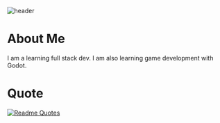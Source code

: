 ![header](https://capsule-render.vercel.app/api?type=waving&color=0:000000,100:ff6e25&height=300&section=header&text=melloCoding&fontSize=90&fontColor=ffc070&desc=Learning%20full%20full-stack%20dev%20and%20learning%20Game-dev)

# About Me
I am a learning full stack dev. I am also learning game development with Godot.

# Quote
[![Readme Quotes](https://quotes-github-readme.vercel.app/api?type=horizontal&theme=dark?quote=Microsoft%20isn't%20evil,%20they%20just%20make%20really%20crappy%20operating%20systems.?author=Linus%20Torvalds)](https://github.com/piyushsuthar/github-readme-quotes)

<!--
**melloCoding/melloCoding** is a ✨ _special_ ✨ repository because its `README.md` (this file) appears on your GitHub profile.

Here are some ideas to get you started:

- 🔭 I’m currently working on ...
- 🌱 I’m currently learning ...
- 👯 I’m looking to collaborate on ...
- 🤔 I’m looking for help with ...
- 💬 Ask me about ...
- 📫 How to reach me: ...
- 😄 Pronouns: ...
- ⚡ Fun fact: ...
-->
